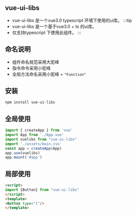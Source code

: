 ## vue-ui-libs
- vue-ui-libs 是一个vue3.0 typescript 环境下使用的ui库。
:::tip
- vue-ui-libs 是一个基于vue3.0 + ts 的ui库。
- 仅支持typescript 下使用此组件。
:::

## 命名说明
- 组件命名规范采用大驼峰
- 指令命令采用小驼峰
- 全局方法命名采用小驼峰 + `"Function"`
## 安装

```bash
npm install vue-ui-libs
```
## 全局使用
```js
import { createApp } from 'vue'
import App from './App.vue'
import vuelibs from "vue-ui-libs"
import './assets/main.css'
const app = createApp(App)
app.use(vuelibs)
app.mount('#app')

```

## 局部使用
```html
<script>
import {Button} from "vue-ui-libs"
</script>
<template>
<Button type="1"/>
</template>
```
